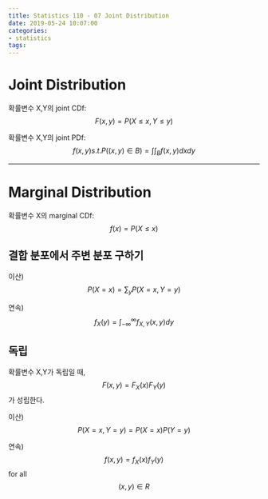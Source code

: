 ```yaml
---
title: Statistics 110 - 07 Joint Distribution
date: 2019-05-24 10:07:00
categories:
- statistics
tags:
---
```


# Joint Distribution

확률변수 X,Y의 joint CDf: $$F(x,y) = P(X \le x, Y \le y)$$

확률변수 X,Y의 joint PDf: $$f(x,y) s.t. P((x,y) \in B)= \int \int_B f(x,y)dxdy$$

---

# Marginal Distribution

확률변수 X의 marginal CDf: $$f(x)=P(X \le x)$$

## 결합 분포에서 주변 분포 구하기

이산) $$P(X=x)=\sum_y P(X=x,Y=y)$$

연속) $$f_X(y)=\int_{-\infty}^{\infty} f_{X,Y}(x,y)dy$$

## 독립

확률변수 X,Y가 독립일 때, $$F(x,y)=F_X (x) F_Y(y)$$ 가 성립한다.

이산) $$P(X=x,Y=y)=P(X=x)P(Y=y)$$

연속) $$f(x,y)=f_X(x)f_Y(y)$$ for all $$(x,y) \in R$$
